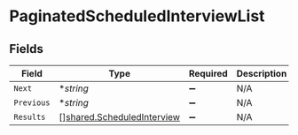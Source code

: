 # PaginatedScheduledInterviewList


## Fields

| Field                                                                    | Type                                                                     | Required                                                                 | Description                                                              | Example                                                                  |
| ------------------------------------------------------------------------ | ------------------------------------------------------------------------ | ------------------------------------------------------------------------ | ------------------------------------------------------------------------ | ------------------------------------------------------------------------ |
| `Next`                                                                   | **string*                                                                | :heavy_minus_sign:                                                       | N/A                                                                      | cD0yMDIxLTAxLTA2KzAzJTNBMjQlM0E1My40MzQzMjYlMkIwMCUzQTAw                 |
| `Previous`                                                               | **string*                                                                | :heavy_minus_sign:                                                       | N/A                                                                      | cj1sZXdwd2VycWVtY29zZnNkc2NzUWxNMEUxTXk0ME16UXpNallsTWtJ                 |
| `Results`                                                                | [][shared.ScheduledInterview](../../models/shared/scheduledinterview.md) | :heavy_minus_sign:                                                       | N/A                                                                      |                                                                          |